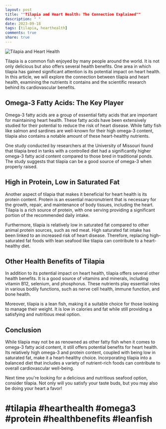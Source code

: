 ```yaml
---
layout: post
title: ""Tilapia and Heart Health: The Connection Explained""
description: " "
date: 2023-09-18
tags: [tilapia, hearthealth]
comments: true
share: true
---
```


![Tilapia and Heart Health](https://example.com/tilapia-heart-health.jpg)

Tilapia is a common fish enjoyed by many people around the world. It is not only delicious but also offers several health benefits. One area in which tilapia has gained significant attention is its potential impact on heart health. In this article, we will explore the connection between tilapia and heart health, examining the nutrients it contains and the scientific research behind its cardiovascular benefits.

## Omega-3 Fatty Acids: The Key Player

Omega-3 fatty acids are a group of essential fatty acids that are important for maintaining heart health. These fatty acids have been extensively studied for their potential to reduce the risk of heart disease. While fatty fish like salmon and sardines are well-known for their high omega-3 content, tilapia also contains a notable amount of these heart-healthy nutrients.

One study conducted by researchers at the University of Missouri found that tilapia bred in tanks with a controlled diet had a significantly higher omega-3 fatty acid content compared to those bred in traditional ponds. The study suggests that tilapia can be a good source of omega-3 when properly raised.

## High in Protein, Low in Saturated Fat

Another aspect of tilapia that makes it beneficial for heart health is its protein content. Protein is an essential macronutrient that is necessary for the growth, repair, and maintenance of body tissues, including the heart. Tilapia is a rich source of protein, with one serving providing a significant portion of the recommended daily intake.

Furthermore, tilapia is relatively low in saturated fat compared to other animal protein sources, such as red meat. High saturated fat intake has been linked to an increased risk of heart disease. Therefore, replacing high-saturated fat foods with lean seafood like tilapia can contribute to a heart-healthy diet.

## Other Health Benefits of Tilapia

In addition to its potential impact on heart health, tilapia offers several other health benefits. It is a good source of vitamins and minerals, including vitamin B12, selenium, and phosphorus. These nutrients play essential roles in various bodily functions, such as nerve cell health, immune function, and bone health.

Moreover, tilapia is a lean fish, making it a suitable choice for those looking to manage their weight. It is low in calories and fat while still providing a satisfying and nutritious meal option.

## Conclusion

While tilapia may not be as renowned as other fatty fish when it comes to omega-3 fatty acid content, it still offers potential benefits for heart health. Its relatively high omega-3 and protein content, coupled with being low in saturated fat, make it a heart-healthy choice. Incorporating tilapia into a balanced diet that includes a variety of nutrient-rich foods can contribute to overall cardiovascular well-being.

Next time you're looking for a delicious and nutritious seafood option, consider tilapia. Not only will you satisfy your taste buds, but you may also be doing your heart a favor!

# #tilapia #hearthealth #omega3 #protein #healthbenefits #leanfish